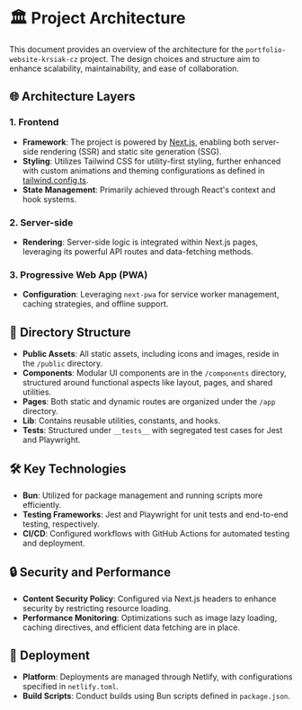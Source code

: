 # 🏛️ Project Architecture

This document provides an overview of the architecture for the `portfolio-website-krsiak-cz` project. The design choices and structure aim to enhance scalability, maintainability, and ease of collaboration.

## 🌐 Architecture Layers

### 1. **Frontend**

- **Framework**: The project is powered by [Next.js](https://nextjs.org/), enabling both server-side rendering (SSR) and static site generation (SSG).
- **Styling**: Utilizes Tailwind CSS for utility-first styling, further enhanced with custom animations and theming configurations as defined in [tailwind.config.ts](/tailwind.config.ts).
- **State Management**: Primarily achieved through React's context and hook systems.

### 2. **Server-side**

- **Rendering**: Server-side logic is integrated within Next.js pages, leveraging its powerful API routes and data-fetching methods.

### 3. **Progressive Web App (PWA)**

- **Configuration**: Leveraging `next-pwa` for service worker management, caching strategies, and offline support.

## 📂 Directory Structure

- **Public Assets**: All static assets, including icons and images, reside in the `/public` directory.
- **Components**: Modular UI components are in the `/components` directory, structured around functional aspects like layout, pages, and shared utilities.
- **Pages**: Both static and dynamic routes are organized under the `/app` directory.
- **Lib**: Contains reusable utilities, constants, and hooks.
- **Tests**: Structured under `__tests__` with segregated test cases for Jest and Playwright.

## 🛠️ Key Technologies

- **Bun**: Utilized for package management and running scripts more efficiently.
- **Testing Frameworks**: Jest and Playwright for unit tests and end-to-end testing, respectively.
- **CI/CD**: Configured workflows with GitHub Actions for automated testing and deployment.

## 🔒 Security and Performance

- **Content Security Policy**: Configured via Next.js headers to enhance security by restricting resource loading.
- **Performance Monitoring**: Optimizations such as image lazy loading, caching directives, and efficient data fetching are in place.

## 🚀 Deployment

- **Platform**: Deployments are managed through Netlify, with configurations specified in `netlify.toml`.
- **Build Scripts**: Conduct builds using Bun scripts defined in `package.json`.
